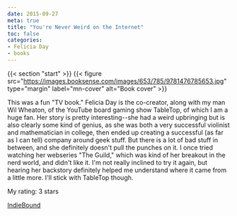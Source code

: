 ```yaml
---
date: 2015-09-27
meta: true
title: "You're Never Weird on the Internet"
toc: false
categories:
- Felicia Day
- books
---
```


{{< section "start" >}}
{{< figure src="https://images.booksense.com/images/653/785/9781476785653.jpg" type="margin" label="mn-cover" alt="Book cover" >}}

This was a fun "TV book." Felicia Day is the co-creator, along with my man Wil Wheaton, of the YouTube board gaming show TableTop, of which I am a huge fan. Her story is pretty interesting--she had a weird upbringing but is also clearly some kind of genius, as she was both a very successful violinist and mathematician in college, then ended up creating a successful (as far as I can tell) company around geek stuff. But there is a lot of bad stuff in between, and she definitely doesn't pull the punches on it. I once tried watching her webseries "The Guild," which was kind of her breakout in the nerd world, and didn't like it. I'm not really inclined to try it again, but hearing her backstory definitely helped me understand where it came from a little more. I'll stick with TableTop though.

My rating: 3 stars  

[IndieBound](https://www.indiebound.org/book/9781476785653)
